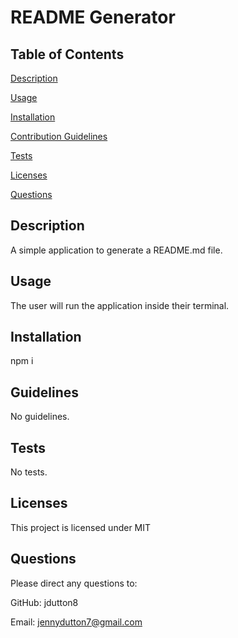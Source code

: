 # README Generator

## Table of Contents
 [Description](#description)

 [Usage](#usage)

 [Installation](#installation)

 [Contribution Guidelines](#guidelines)

 [Tests](#tests)

 [Licenses](#licenses)

 [Questions](#questions)

## Description
 A simple application to generate a README.md file.

## Usage
 The user will run the application inside their terminal.

## Installation
 npm i

## Guidelines
 No guidelines.

## Tests
 No tests.

## Licenses
 This project is licensed under MIT

## Questions
 Please direct any questions to:

 GitHub: jdutton8

 Email: jennydutton7@gmail.com